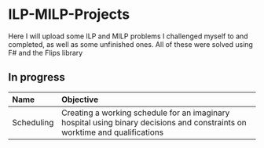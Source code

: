 # ILP-MILP-Projects
Here I will upload some ILP and MILP problems I challenged myself to and completed, as well as some unfinished ones. All of these were solved using F# and the Flips library

## In progress
| Name | Objective |
| :--- | :--- |
| Scheduling | Creating a working schedule for an imaginary hospital using binary decisions and constraints on worktime and qualifications|
